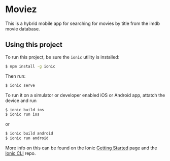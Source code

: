 Moviez
=====================

This is a hybrid mobile app for searching for movies by title from the imdb movie database.

## Using this project

To run this project, be sure the `ionic` utility is installed:

```bash
$ npm install -g ionic
```

Then run:

```bash
$ ionic serve
```

To run it on a simulator or developer enabled iOS or Android app, attatch the device and run

```bash
$ ionic build ios
$ ionic run ios
```
or
```bash
$ ionic build android
$ ionic run android
```

More info on this can be found on the Ionic [Getting Started](http://ionicframework.com/getting-started) page and the [Ionic CLI](https://github.com/driftyco/ionic-cli) repo.
